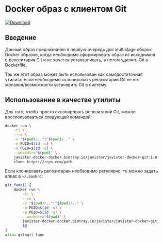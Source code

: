 # Docker образ с клиентом Git

[ ![Download](https://api.bintray.com/packages/javister/docker/javister%3Ajavister-docker-git/images/download.svg) ](https://bintray.com/javister/docker/javister%3Ajavister-docker-git/_latestVersion)

## Введение

Данный образ предназначен в первую очередь для multistage сборок Docker образов,
когда необходимо сформировать образ из исходников с репозитария Git и не хочется
устанавливать, а потом удалять Git в Dockerfile.

Так же этот образ может быть использован как самодостаточная утилита, если
необходимо склонировать репозитарий Git не нет желания/возможности установить
Git в систему.

## Использование в качестве утилиты

Для того, чтобы просто склонировать репозитарий Git, можно восспользоваться
следующей командой:

```bash
docker run \
    -ti \
    --rm \
    -v "$(pwd)/..":"$(pwd)/.." \
    -e PUID=$(id -u) \
    -e PGID=$(id -g) \
    --workdir="$(pwd)" \
    javister-docker-docker.bintray.io/javister/javister-docker-git:1.0 \
    clone https://repo.com/path
```
Если клонировать репозитарии необходимо регулярно, то можно задать алиас в
`~/.bashrc`:

```bash
git_func() {
    docker run \
        -ti \
        --rm \
        -v "$(pwd)/..":"$(pwd)/.." \
        -e PUID=$(id -u) \
        -e PGID=$(id -g) \
        --workdir="$(pwd)" \
        javister-docker-docker.bintray.io/javister/javister-docker-git:1.0 \
        $@
}
alias git=git_func
``` 
